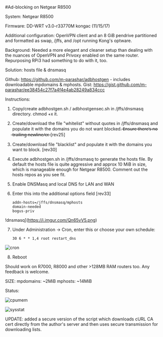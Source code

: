 #Ad-blocking on Netgear R8500 

System: Netgear R8500 

Firmware: DD-WRT v3.0-r33770M kongac (11/15/17) 

Additional configuration: OpenVPN client and an 8 GiB pendrive partitioned and formatted as swap, /jffs, and /opt running Kong's optware. 

Background: Needed a more elegant and cleaner setup than dealing with the nuances of OpenVPN and Privoxy enabled on the same router. Repurposing RPi3 had something to do with it, too. 

Solution: hosts file & dnsmasq 

Github: https://github.com/m-parashar/adbhostgen - includes downloadable mpdomains & mphosts. 
Gist: https://gist.github.com/m-parashar/ee38454c27f7a4f4e4ab28249a834ccc 

Instructions: 

1. Copy/create adbhostgen.sh / adbhostgensec.sh in /jffs/dnsmasq directory. chmod +x it. 

2. Create/download the file "whitelist" without quotes in /jffs/dnsmasq and populate it with the domains you do not want blocked. ̶E̶n̶s̶u̶r̶e̶ ̶t̶h̶e̶r̶e̶'̶s̶ ̶n̶o̶ ̶t̶r̶a̶i̶l̶i̶n̶g̶ ̶n̶e̶w̶l̶i̶n̶e̶/̶c̶r̶.̶ [rev25] 

3. Create/download file "blacklist" and populate it with the domains you want to block. [rev30] 

4. Execute adbhostgen.sh in /jffs/dnsmasq to generate the hosts file. By default the hosts file is quite aggressive and approx 10 MiB in size, which is manageable enough for Netgear R8500. Comment out the hosts repos as you see fit. 

5. Enable DNSMasq and local DNS for LAN and WAN 

6. Enter this into the additional options field [rev33] 

    ```conf-file=/jffs/dnsmasq/mpdomains 
    addn-hosts=/jffs/dnsmasq/mphosts 
    domain-needed 
    bogus-priv
    ```

!dnsmasq](https://i.imgur.com/Qn65vV5.png)

7. Under Administration -> Cron, enter this or choose your own schedule: 

    ```0 6 * * 1,4 root /jffs/dnsmasq/adbhostgen.sh 
    30 6 * * 1,4 root restart_dns
    ```

![cron](http://i.imgur.com/c98Hd9u.png)

8. Reboot 

Should work on R7000, R8000 and other >128MB RAM routers too. Any feedback is welcome. 

SIZE: 
mpdomains: ~2MiB 
mphosts: ~14MiB 

Status: 

![cpumem](https://i.imgur.com/qB1VL21.png)

![sysstat](https://i.imgur.com/yNSKuuj.png)

UPDATE: added a secure version of the script which downloads cURL CA cert directly from the author's server and then uses secure transmission for downloading lists.
